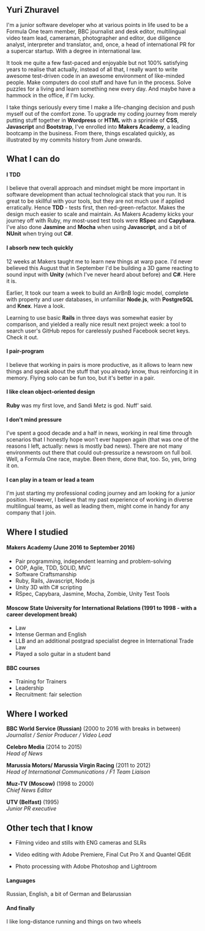 ## Yuri Zhuravel

I'm a junior software developer who at various points in life used to be a Formula One team member, BBC journalist and desk editor, multilingual video team lead, cameraman, photographer and editor, due diligence analyst, interpreter and translator, and, once, a head of international PR for a supercar startup. With a degree in international law.

It took me quite a few fast-paced and enjoyable but not 100% satisfying years to realise that actually, instead of all that, I really want to write awesome test-driven code in an awesome environment of like-minded people. Make computers do cool stuff and have fun in the process. Solve puzzles for a living and learn something new every day. And maybe have a hammock in the office, if I'm lucky.

I take things seriously every time I make a life-changing decision and push myself out of the comfort zone. To upgrade my coding journey from merely putting stuff together in **Wordpress** or **HTML** with a sprinkle of **CSS**, **Javascript** and **Bootstrap**, I've enrolled into **Makers Academy**, a leading bootcamp in the business. From there, things escalated quickly, as illustrated by my commits history from June onwards.

## What I can do

#### I TDD

I believe that overall approach and mindset might be more important in software development than actual technological stack that you run. It is great to be skillful with your tools, but they are not much use if applied erratically. Hence **TDD** - tests first, then red-green-refactor. Makes the design much easier to scale and maintain. As Makers Academy kicks your journey off with Ruby, my most-used test tools were **RSpec** and **Capybara**. I've also done **Jasmine** and **Mocha** when using **Javascript**, and a bit of **NUnit** when trying out **C#**.

#### I absorb new tech quickly

12 weeks at Makers taught me to learn new things at warp pace. I'd never believed this August that in September I'd be building a 3D game reacting to sound input with **Unity** (which I've never heard about before) and **C#**. Here it is.

Earlier, It took our team a week to build an AirBnB logic model, complete with property and user databases, in unfamiliar **Node.js**, with **PostgreSQL** and **Knex**. Have a look.

Learning to use basic **Rails** in three days was somewhat easier by comparison, and yielded a really nice result next project week: a tool to search user's GitHub repos for carelessly pushed Facebook secret keys. Check it out.

#### I pair-program

I believe that working in pairs is more productive, as it allows to learn new things and speak about the stuff that you already know, thus reinforcing it in memory. Flying solo can be fun too, but it's better in a pair.

#### I like clean object-oriented design

**Ruby** was my first love, and Sandi Metz is god. Nuff' said.

#### I don't mind pressure

I've spent a good decade and a half in news, working in real time through scenarios that I honestly hope won't ever happen again (that was one of the reasons I left, actually: news is mostly bad news). There are not many environments out there that could out-pressurize a newsroom on full boil. Well, a Formula One race, maybe. Been there, done that, too. So, yes, bring it on.

#### I can play in a team or lead a team

I'm just starting my professional coding journey and am looking for a junior position. However, I believe that my past experience of working in diverse multilingual teams, as well as leading them, might come in handy for any company that I join.

## Where I studied

#### Makers Academy (June 2016 to September 2016)

- Pair programming, independent learning and problem-solving
- OOP, Agile, TDD, SOLID, MVC
- Software Craftsmanship
- Ruby, Rails, Javascript, Node.js
- Unity 3D with C# scripting
- RSpec, Capybara, Jasmine, Mocha, Zombie, Unity Test Tools

#### Moscow State University for International Relations (1991 to 1998 - with a career development break)

- Law
- Intense German and English
- LLB and an additional postgrad specialist degree in International Trade Law
- Played a solo guitar in a student band

#### BBC courses

- Training for Trainers
- Leadership
- Recruitment: fair selection

## Where I worked

**BBC World Service (Russian)** (2000 to 2016 with breaks in between)    
*Journalist / Senior Producer / Video Lead*

**Celebro Media** (2014 to 2015)   
*Head of News*

**Marussia Motors/ Marussia Virgin Racing** (2011 to 2012)    
*Head of International Communications / F1 Team Liaison*  

**Muz-TV (Moscow)** (1998 to 2000)   
*Chief News Editor*

**UTV (Belfast)** (1995)   
*Junior PR executive*

## Other tech that I know

- Filming video and stills with ENG cameras and SLRs

- Video editing with Adobe Premiere, Final Cut Pro X and Quantel QEdit

- Photo processing with Adobe Photoshop and Lightroom

#### Languages

Russian, English, a bit of German and Belarussian

#### And finally

I like long-distance running and things on two wheels

